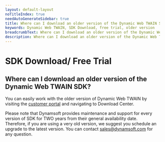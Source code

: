 ```yaml
---
layout: default-layout
noTitleIndex: true
needAutoGenerateSidebar: true
title: Where can I download an older version of the Dynamic Web TWAIN SDK
keywords: Dynamic Web TWAIN, SDK Download, free trial, older version
breadcrumbText: Where can I download an older version of the Dynamic Web TWAIN SDK?
description: Where can I download an older version of the Dynamic Web TWAIN SDK?
---
```


# SDK Download/ Free Trial

## Where can I download an older version of the Dynamic Web TWAIN SDK?

You can easily work with the older version of Dynamic Web TWAIN by visiting the <a href="https://www.dynamsoft.com/customer/download" target="_blank">customer portal</a> and navigating to Download Center.

Please note that Dynamsoft provides maintenance and support for every version of SDK for TWO years from their general availability date. Therefore, if you are using a very old version, we suggest you schedule an upgrade to the latest version. You can contact <a href="mailto:sales@dynamsoft.com">sales@dynamsoft.com</a> for any question.
